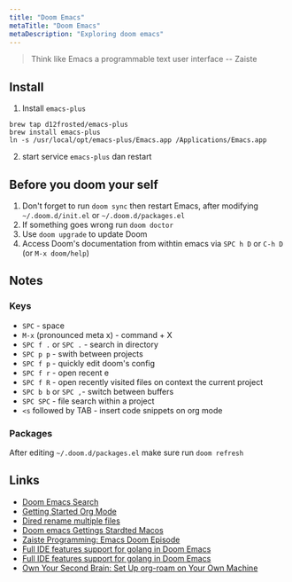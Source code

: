 ```yaml
---
title: "Doom Emacs"
metaTitle: "Doom Emacs"
metaDescription: "Exploring doom emacs"
---
```


> Think like Emacs a programmable text user interface -- Zaiste

## Install

1. Install `emacs-plus`

```
brew tap d12frosted/emacs-plus
brew install emacs-plus
ln -s /usr/local/opt/emacs-plus/Emacs.app /Applications/Emacs.app
```

2. start service `emacs-plus` dan restart

## Before you doom your self

1. Don't forget to run `doom sync` then restart Emacs, after modifying `~/.doom.d/init.el` or `~/.doom.d/packages.el`
1. If something goes wrong run `doom doctor`
1. Use `doom upgrade` to update Doom
1. Access Doom's documentation from withtin emacs via `SPC h D` or `C-h D` (or `M-x doom/help`)

## Notes

### Keys

- `SPC` - space
- `M-x` (pronounced meta x) - command + X
- `SPC f .` or `SPC .` - search in directory
- `SPC p p` - swith between projects
- `SPC f p` - quickly edit doom's config
- `SPC f r` - open recent
  e
- `SPC f R` - open recently visited files on context the current project
- `SPC b b` or `SPC ,`- switch between buffers
- `SPC SPC` - file search within a project
- `<s` followed by TAB - insert code snippets on org mode

### Packages

After editing `~/.doom.d/packages.el` make sure run `doom refresh`

## Links

- [Doom Emacs Search](https://www.reddit.com/r/emacs/comments/gr72by/how_do_you_guys_refine_search_results_doom_emacs/)
- [Getting Started Org Mode](https://www.youtube.com/watch?v=SzA2YODtgK4)
- [Dired rename multiple files](http://pragmaticemacs.com/emacs/dired-rename-multiple-files/)
- [Doom emacs Gettings Stardted Macos](https://github.com/hlissner/doom-emacs/blob/develop/docs/getting_started.org#with-homebrew)
- [Zaiste Programming: Emacs Doom Episode](https://www.youtube.com/playlist?list=PLhXZp00uXBk4np17N39WvB80zgxlZfVwj)
- [Full IDE features support for golang in Doom Emacs](https://www.reddit.com/r/emacs/comments/gq6jz2/full_ide_features_support_for_golang_in_doom_emacs/)
- [Full IDE features support for golang in Doom Emacs](https://stackoverflow.com/questions/61998389/full-ide-features-support-for-golang-in-doom-emacs)
- [Own Your Second Brain: Set Up org-roam on Your Own Machine](https://www.ianjones.us/blog/2020-05-05-doom-emacs/)
